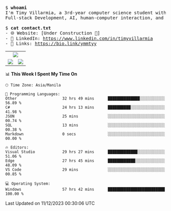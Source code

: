 <pre>
$ <strong>whoami</strong>
I'm Timy Villarmia, a 3rd-year computer science student with a wide range of interests 
Full-stack Development, AI, human-computer interaction, and everything in between.
  
$ <strong>cat contact.txt</strong>
- 🌐 Website: [Under Construction 🚧]
- 💼 LinkedIn: <a href="https://www.linkedin.com/in/timyvillarmia">https://www.linkedin.com/in/timyvillarmia</a>  
- 🔗 Links: <a href="https://bio.link/ymmtyy">https://bio.link/ymmtyy</a>  
</pre>

<table align="center" width="100%"> 
  <tr> 
    <td align="center" colspan="2"> 
     <img src="https://github-profile-summary-cards.vercel.app/api/cards/profile-details?username=TimyVillarmia&theme=dark"/>
    </td> 
  </tr> 
   <tr> 
    <td align="center"> 
       <img src="https://github-readme-stats.vercel.app/api?username=TimyVillarmia&show_icons=true&theme=dark" />
    </td> 
    <td align="center">
      <img src="https://github-readme-stats.vercel.app/api/top-langs/?username=TimyVillarmia&layout=compact&count_private=true&theme=dark"/>
    </td> 
   </tr> 
</table>

<!--START_SECTION:waka-->
📊 **This Week I Spent My Time On** 

```text
🕑︎ Time Zone: Asia/Manila

💬 Programming Languages: 
Other                    32 hrs 49 mins      ██████████████░░░░░░░░░░░   56.89 % 
C#                       24 hrs 13 mins      ██████████░░░░░░░░░░░░░░░   41.98 % 
JSON                     25 mins             ░░░░░░░░░░░░░░░░░░░░░░░░░   00.74 % 
SQL                      13 mins             ░░░░░░░░░░░░░░░░░░░░░░░░░   00.38 % 
Markdown                 0 secs              ░░░░░░░░░░░░░░░░░░░░░░░░░   00.00 % 

🔥 Editors: 
Visual Studio            29 hrs 27 mins      █████████████░░░░░░░░░░░░   51.06 % 
Edge                     27 hrs 45 mins      ████████████░░░░░░░░░░░░░   48.09 % 
VS Code                  29 mins             ░░░░░░░░░░░░░░░░░░░░░░░░░   00.85 % 

💻 Operating System: 
Windows                  57 hrs 42 mins      █████████████████████████   100.00 % 
```


 Last Updated on 11/12/2023 00:30:06 UTC
<!--END_SECTION:waka--> 




                                                                                                           
                                                               
                                                                                                     

